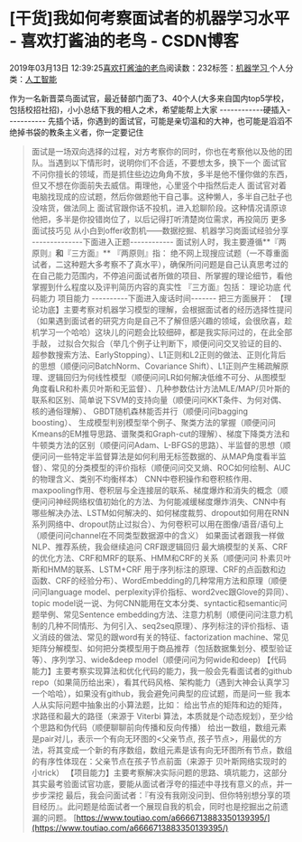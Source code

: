 
# [干货]我如何考察面试者的机器学习水平 - 喜欢打酱油的老鸟 - CSDN博客


2019年03月13日 12:39:25[喜欢打酱油的老鸟](https://me.csdn.net/weixin_42137700)阅读数：232标签：[机器学习																](https://so.csdn.net/so/search/s.do?q=机器学习&t=blog)个人分类：[人工智能																](https://blog.csdn.net/weixin_42137700/article/category/7820233)


作为一名新晋菜鸟面试官，最近替部门面了3、40个人(大多来自国内top5学校，包括校招社招)，小小总结下我的相人之术，希望能帮上大家
------------硬插入-----------
先插个话，你遇到的面试官，可能是亲切温和的大神，也可能是滔滔不绝掉书袋的教条主义者，你一定要记住
> 面试是一场双向选择的过程，对方考察你的同时，你也在考察他以及他的团队。当遇到以下情形时，说明你们不合适，不要想太多，换下一个
面试官不问你擅长的领域，而是抓住些边边角角不放，多半是他不懂你做的东西，但又不想在你面前失去威信。甭理他，心里竖个中指然后走人
面试官对着电脑找现成的应试题，然后你做题他干自己事。这种懒人，多半自己肚子也没啥货，做法同上
面试官跟你话不投机，进入尬聊阶段。这种情况请原谅他把，多半是你投错岗位了，以后记得打听清楚岗位需求，再投简历
更多面试技巧见 从小白到offer收割机——数据挖掘、机器学习岗面试经验分享
--------------下面进入正题------------
面试别人时，我主要遵循**『两原则』**和**『三方面』**
『两原则』指：
绝不网上现搜应试题（一不尊重面试者，二这种题大多考察不了真水平），确保所问问题是自己认真思考过的
在自己能力范围内，不停追问面试者所做的项目、所掌握的理论细节，看他掌握到什么程度以及评判简历内容的真实性
『三方面』包括：
理论功底
代码能力
项目能力
----------下面进入废话时间-------
把三方面展开：
【理论功底】主要考察对机器学习模型的理解，会根据面试者的经历选择性提问（如果遇到面试者的研究方向是自己不了解但感兴趣的领域，会很欣喜，趁机学习一个哈哈）这块儿的问题会比较细碎，都是我实际问过的，在此全部手敲，
过拟合欠拟合（举几个例子让判断下，顺便问问交叉验证的目的、超参数搜索方法、EarlyStopping）、L1正则和L2正则的做法、正则化背后的思想（顺便问问BatchNorm、Covariance Shift）、L1正则产生稀疏解原理、逻辑回归为何线性模型（顺便问问LR如何解决低维不可分、从图模型角度看LR和朴素贝叶斯和无监督）、几种参数估计方法MLE/MAP/贝叶斯的联系和区别、简单说下SVM的支持向量（顺便问问KKT条件、为何对偶、核的通俗理解）、 GBDT随机森林能否并行（顺便问问bagging boosting）、 生成模型判别模型举个例子、聚类方法的掌握（顺便问问Kmeans的EM推导思路、谱聚类和Graph-cut的理解）、梯度下降类方法和牛顿类方法的区别（顺便问问Adam、L-BFGS的思路）、半监督的思想（顺便问问一些特定半监督算法是如何利用无标签数据的、从MAP角度看半监督）、常见的分类模型的评价指标（顺便问问交叉熵、ROC如何绘制、AUC的物理含义、类别不均衡样本）
CNN中卷积操作和卷积核作用、maxpooling作用、卷积层与全连接层的联系、梯度爆炸和消失的概念（顺便问问神经网络权值初始化的方法、为何能减缓梯度爆炸消失、CNN中有哪些解决办法、LSTM如何解决的、如何梯度裁剪、dropout如何用在RNN系列网络中、dropout防止过拟合）、为何卷积可以用在图像/语音/语句上（顺便问问channel在不同类型数据源中的含义）
如果面试者跟我一样做NLP、推荐系统，我会继续追问 CRF跟逻辑回归 最大熵模型的关系、CRF的优化方法、CRF和MRF的联系、HMM和CRF的关系（顺便问问 朴素贝叶斯和HMM的联系、LSTM+CRF 用于序列标注的原理、CRF的点函数和边函数、CRF的经验分布）、WordEmbedding的几种常用方法和原理（顺便问问language model、perplexity评价指标、word2vec跟Glove的异同）、topic model说一说、为何CNN能用在文本分类、syntactic和semantic问题举例、常见Sentence embedding方法、注意力机制（顺便问问注意力机制的几种不同情形、为何引入、seq2seq原理）、序列标注的评价指标、语义消歧的做法、常见的跟word有关的特征、factorization machine、常见矩阵分解模型、如何把分类模型用于商品推荐（包括数据集划分、模型验证等）、序列学习、wide&deep model（顺便问问为何wide和deep)
【代码能力】主要考察实现算法和优化代码的能力，我一般会先看面试者的github repo（如果简历给出来），看其代码风格、架构能力（遇到大神会认真学习一个哈哈），如果没有github，我会避免问典型的应试题，而是问一些 我本人从实际问题中抽象出的小算法题，比如：
给出节点的矩阵和边的矩阵，求路径和最大的路径（来源于 Viterbi 算法，本质就是个动态规划），至少给个思路和伪代码（顺便聊聊前向传播和反向传播）
给出一数组，数组元素是pair对儿，表示一个有向无环图的<父亲节点, 孩子节点>，用最优的方法，将其变成一个新的有序数组，数组元素是该有向无环图所有节点，数组的有序性体现在：父亲节点在孩子节点前面（来源于 贝叶斯网络实现时的小trick）
【项目能力】主要考察解决实际问题的思路、填坑能力，这部分其实最考验面试官功底，要能从面试者浮夸的描述中寻找有意义的点，并一步步深挖
最后，我会问面试者：『有没有我刚没问到、但你特别想分享的项目经历』。此问题是给面试者一个展现自我的机会，同时也是挖掘出之前遗漏的问题。
[https://www.toutiao.com/a6666713883350139395/](https://www.toutiao.com/a6666713883350139395/)

